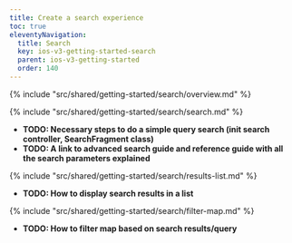 ```yaml
---
title: Create a search experience
toc: true
eleventyNavigation:
  title: Search
  key: ios-v3-getting-started-search
  parent: ios-v3-getting-started
  order: 140
---
```


<!-- Overview -->
{% include "src/shared/getting-started/search/overview.md" %}

<!-- Search -->
{% include "src/shared/getting-started/search/search.md" %}

* **TODO: Necessary steps to do a simple query search (init search controller, SearchFragment class)**
* **TODO: A link to advanced search guide and reference guide with all the search parameters explained**

<!-- Results list -->
{% include "src/shared/getting-started/search/results-list.md" %}

* **TODO: How to display search results in a list**

<!-- Filter map -->
{% include "src/shared/getting-started/search/filter-map.md" %}

* **TODO: How to filter map based on search results/query**
